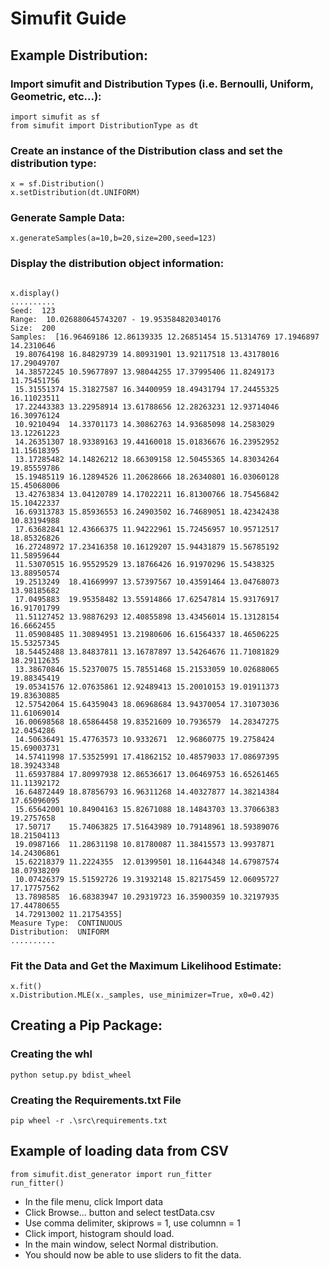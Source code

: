 # Simufit Guide

## Example Distribution:

### Import simufit and Distribution Types (i.e. Bernoulli, Uniform, Geometric, etc...):
```
import simufit as sf
from simufit import DistributionType as dt
```
### Create an instance of the Distribution class and set the distribution type:
```
x = sf.Distribution()
x.setDistribution(dt.UNIFORM)
```
### Generate Sample Data:
```
x.generateSamples(a=10,b=20,size=200,seed=123)
```

### Display the distribution object information:
```

x.display()
..........
Seed:  123
Range:  10.026880645743207 - 19.953584820340176
Size:  200
Samples:  [16.96469186 12.86139335 12.26851454 15.51314769 17.1946897  14.2310646
 19.80764198 16.84829739 14.80931901 13.92117518 13.43178016 17.29049707
 14.38572245 10.59677897 13.98044255 17.37995406 11.8249173  11.75451756
 15.31551374 15.31827587 16.34400959 18.49431794 17.24455325 16.11023511
 17.22443383 13.22958914 13.61788656 12.28263231 12.93714046 16.30976124
 10.9210494  14.33701173 14.30862763 14.93685098 14.2583029  13.12261223
 14.26351307 18.93389163 19.44160018 15.01836676 16.23952952 11.15618395
 13.17285482 14.14826212 18.66309158 12.50455365 14.83034264 19.85559786
 15.19485119 16.12894526 11.20628666 18.26340801 16.03060128 15.45068006
 13.42763834 13.04120789 14.17022211 16.81300766 18.75456842 15.10422337
 16.69313783 15.85936553 16.24903502 16.74689051 18.42342438 10.83194988
 17.63682841 12.43666375 11.94222961 15.72456957 10.95712517 18.85326826
 16.27248972 17.23416358 10.16129207 15.94431879 15.56785192 11.58959644
 11.53070515 16.95529529 13.18766426 16.91970296 15.5438325  13.88950574
 19.2513249  18.41669997 13.57397567 10.43591464 13.04768073 13.98185682
 17.0495883  19.95358482 13.55914866 17.62547814 15.93176917 16.91701799
 11.51127452 13.98876293 12.40855898 13.43456014 15.13128154 16.6662455
 11.05908485 11.30894951 13.21980606 16.61564337 18.46506225 15.53257345
 18.54452488 13.84837811 13.16787897 13.54264676 11.71081829 18.29112635
 13.38670846 15.52370075 15.78551468 15.21533059 10.02688065 19.88345419
 19.05341576 12.07635861 12.92489413 15.20010153 19.01911373 19.83630885
 12.57542064 15.64359043 18.06968684 13.94370054 17.31073036 11.61069014
 16.00698568 18.65864458 19.83521609 10.7936579  14.28347275 12.0454286
 14.50636491 15.47763573 10.9332671  12.96860775 19.2758424  15.69003731
 14.57411998 17.53525991 17.41862152 10.48579033 17.08697395 18.39243348
 11.65937884 17.80997938 12.86536617 13.06469753 16.65261465 11.11392172
 16.64872449 18.87856793 16.96311268 14.40327877 14.38214384 17.65096095
 15.65642001 10.84904163 15.82671088 18.14843703 13.37066383 19.2757658
 17.50717    15.74063825 17.51643989 10.79148961 18.59389076 18.21504113
 19.0987166  11.28631198 10.81780087 11.38415573 13.9937871  14.24306861
 15.62218379 11.2224355  12.01399501 18.11644348 14.67987574 18.07938209
 10.07426379 15.51592726 19.31932148 15.82175459 12.06095727 17.17757562
 13.7898585  16.68383947 10.29319723 16.35900359 10.32197935 17.44780655
 14.72913002 11.21754355]
Measure Type:  CONTINUOUS
Distribution:  UNIFORM
..........
```
### Fit the Data and Get the Maximum Likelihood Estimate:
```
x.fit()
x.Distribution.MLE(x._samples, use_minimizer=True, x0=0.42)
```

## Creating a Pip Package:
### Creating the whl
```
python setup.py bdist_wheel
```
### Creating the Requirements.txt File
```
pip wheel -r .\src\requirements.txt
```

## Example of loading data from CSV
```
from simufit.dist_generator import run_fitter
run_fitter()
```

- In the file menu, click Import data
- Click Browse... button and select testData.csv
- Use comma delimiter, skiprows = 1, use columnn = 1
- Click import, histogram should load.
- In the main window, select Normal distribution.
- You should now be able to use sliders to fit the data.
